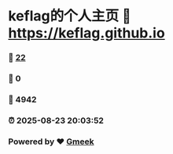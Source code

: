 # keflag的个人主页 :link: https://keflag.github.io 
### :page_facing_up: [22](https://keflag.github.io/tag.html) 
### :speech_balloon: 0 
### :hibiscus: 4942 
### :alarm_clock: 2025-08-23 20:03:52 
### Powered by :heart: [Gmeek](https://github.com/Meekdai/Gmeek)
